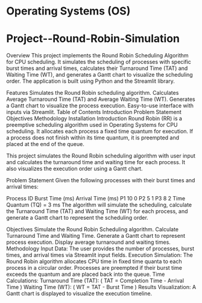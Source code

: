 # Operating Systems (OS)

# Project--Round-Robin-Simulation

Overview
This project implements the Round Robin Scheduling Algorithm for CPU scheduling. It simulates the scheduling of processes with specific burst times and arrival times, calculates their Turnaround Time (TAT) and Waiting Time (WT), and generates a Gantt chart to visualize the scheduling order. The application is built using Python and the Streamlit library.

Features
Simulates the Round Robin scheduling algorithm.
Calculates Average Turnaround Time (TAT) and Average Waiting Time (WT).
Generates a Gantt chart to visualize the process execution.
Easy-to-use interface with inputs via Streamlit.
Table of Contents
Introduction
Problem Statement
Objectives
Methodology
Installation
Introduction
Round Robin (RR) is a preemptive scheduling algorithm used in Operating Systems for CPU scheduling. It allocates each process a fixed time quantum for execution. If a process does not finish within its time quantum, it is preempted and placed at the end of the queue.

This project simulates the Round Robin scheduling algorithm with user input and calculates the turnaround time and waiting time for each process. It also visualizes the execution order using a Gantt chart.

Problem Statement
Given the following processes with their burst times and arrival times:

Process ID	Burst Time (ms)	Arrival Time (ms)
P1	10	0
P2	5	1
P3	8	2
Time Quantum (TQ) = 3 ms
The algorithm will simulate the scheduling, calculate the Turnaround Time (TAT) and Waiting Time (WT) for each process, and generate a Gantt chart to represent the scheduling order.

Objectives
Simulate the Round Robin Scheduling algorithm.
Calculate Turnaround Time and Waiting Time.
Generate a Gantt chart to represent process execution.
Display average turnaround and waiting times.
Methodology
Input Data: The user provides the number of processes, burst times, and arrival times via Streamlit input fields.
Execution Simulation:
The Round Robin algorithm allocates CPU time in fixed time quanta to each process in a circular order.
Processes are preempted if their burst time exceeds the quantum and are placed back into the queue.
Time Calculations:
Turnaround Time (TAT): ( TAT = Completion Time - Arrival Time )
Waiting Time (WT): ( WT = TAT - Burst Time )
Results Visualization: A Gantt chart is displayed to visualize the execution timeline.

